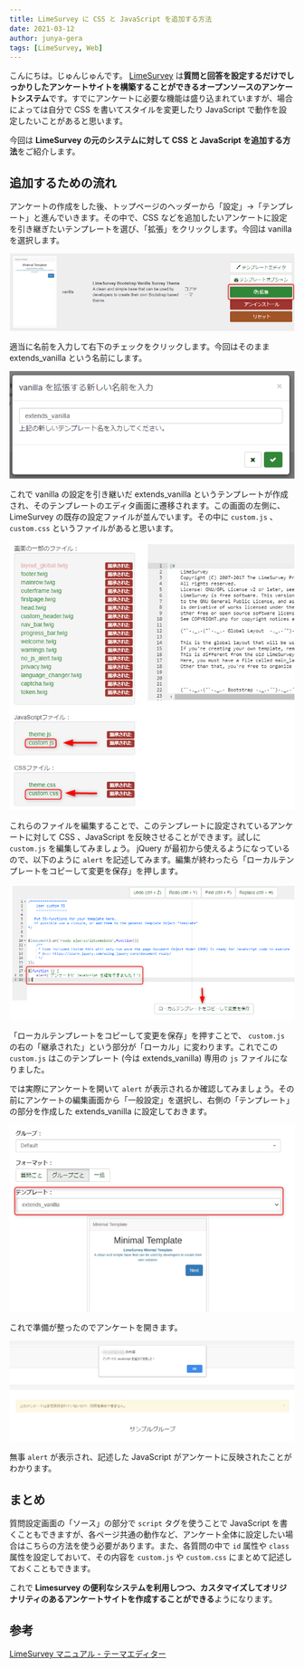 ```yaml
---
title: LimeSurvey に CSS と JavaScript を追加する方法
date: 2021-03-12
author: junya-gera
tags: [LimeSurvey, Web]
---
```


こんにちは。じゅんじゅんです。 [LimeSurvey](https://www.d-ip.jp/limesurvey/) は**質問と回答を設定するだけでしっかりしたアンケートサイトを構築することができるオープンソースのアンケートシステム**です。すでにアンケートに必要な機能は盛り込まれていますが、場合によっては自分で CSS を書いてスタイルを変更したり JavaScript で動作を設定したいことがあると思います。

今回は **LimeSurvey の元のシステムに対して CSS と JavaScript を追加する方法**をご紹介します。

## 追加するための流れ
アンケートの作成をした後、トップページのヘッダーから「設定」→「テンプレート」と進んでいきます。その中で、CSS などを追加したいアンケートに設定を引き継ぎたいテンプレートを選び、「拡張」をクリックします。今回は vanilla を選択します。

![](images/add-css-and-javascript-to-limesurvey-1.png)

適当に名前を入力して右下のチェックをクリックします。今回はそのまま extends_vanilla という名前にします。

![](images/add-css-and-javascript-to-limesurvey-2.png)

これで vanilla の設定を引き継いだ extends_vanilla というテンプレートが作成され、そのテンプレートのエディタ画面に遷移されます。この画面の左側に、LimeSurvey の既存の設定ファイルが並んでいます。その中に `custom.js` 、 `custom.css` というファイルがあると思います。

![](images/add-css-and-javascript-to-limesurvey-3.png)

これらのファイルを編集することで、このテンプレートに設定されているアンケートに対して CSS 、JavaScript を反映させることができます。試しに `custom.js` を編集してみましょう。 jQuery が最初から使えるようになっているので、以下のように `alert` を記述してみます。編集が終わったら「ローカルテンプレートをコピーして変更を保存」を押します。

![](images/add-css-and-javascript-to-limesurvey-4.png)

「ローカルテンプレートをコピーして変更を保存」を押すことで、 `custom.js` の右の「継承された」という部分が「ローカル」に変わります。これでこの `custom.js` はこのテンプレート (今は extends_vanilla) 専用の `js` ファイルになりました。

では実際にアンケートを開いて `alert` が表示されるか確認してみましょう。その前にアンケートの編集画面から「一般設定」を選択し、右側の「テンプレート」の部分を作成した extends_vanilla に設定しておきます。

![](images/add-css-and-javascript-to-limesurvey-5.png)

これで準備が整ったのでアンケートを開きます。

![](images/add-css-and-javascript-to-limesurvey-6.png)

無事 `alert` が表示され、記述した JavaScript がアンケートに反映されたことがわかります。

## まとめ
質問設定画面の「ソース」の部分で `script` タグを使うことで JavaScript を書くこともできますが、各ページ共通の動作など、アンケート全体に設定したい場合はこちらの方法を使う必要があります。また、各質問の中で `id` 属性や `class` 属性を設定しておいて、その内容を `custom.js` や `custom.css` にまとめて記述しておくこともできます。

これで **Limesurvey の便利なシステムを利用しつつ、カスタマイズしてオリジナリティのあるアンケートサイトを作成することができる**ようになります。

## 参考
[LimeSurvey マニュアル - テーマエディター](https://manual.limesurvey.org/Theme_editor/ja)